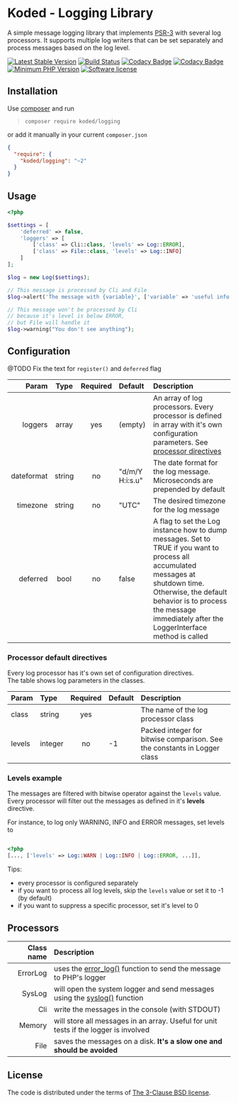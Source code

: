 Koded - Logging Library
=======================

A simple message logging library that implements [PSR-3][psr-3]
with several log processors. It supports multiple log writers that
can be set separately and process messages based on the log level.

[![Latest Stable Version](https://img.shields.io/packagist/v/koded/logging.svg)](https://packagist.org/packages/koded/logging)
[![Build Status](https://travis-ci.org/kodedphp/logging.svg?branch=master)](https://travis-ci.org/kodedphp/logging)
[![Codacy Badge](https://api.codacy.com/project/badge/Coverage/81ffd9cf1725485d8f6fb836617d002d)](https://www.codacy.com/app/kodeart/logging)
[![Codacy Badge](https://api.codacy.com/project/badge/Grade/81ffd9cf1725485d8f6fb836617d002d)](https://www.codacy.com/app/kodeart/logging)
[![Minimum PHP Version](https://img.shields.io/badge/php-%3E%3D%207.1-8892BF.svg)](https://php.net/)
[![Software license](https://img.shields.io/badge/License-BSD%203--Clause-blue.svg)](LICENSE)


Installation
------------

Use [composer][composer] and run 
> `composer require koded/logging`

or add it manually in your current `composer.json`
```json
{
  "require": {
    "koded/logging": "~2"
  }
}
```

Usage
-----

```php
<?php

$settings = [
    'deferred' => false,
    'loggers' => [
        ['class' => Cli::class, 'levels' => Log::ERROR],
        ['class' => File::class, 'levels' => Log::INFO]
    ]
];

$log = new Log($settings);

// This message is processed by Cli and File
$log->alert('The message with {variable}', ['variable' => 'useful info']);

// This message won't be processed by Cli 
// because it's level is below ERROR,
// but File will handle it
$log->warning("You don't see anything");
```

Configuration
-------------

@TODO Fix the text for `register()` and `deferred` flag

| Param      | Type   | Required | Default         | Description |
|-----------:|:------:|:--------:|:----------------|:------------|
| loggers    | array  | yes      | (empty)         | An array of log processors. Every processor is defined in array with it's own configuration parameters. See [processor directives](processor-default-directives) |
| dateformat | string | no       | "d/m/Y H:i:s.u" | The date format for the log message. Microseconds are prepended by default |
| timezone   | string | no       | "UTC"           | The desired timezone for the log message |
| deferred   | bool   | no       | false           | A flag to set the Log instance how to dump messages. Set to TRUE if you want to process all accumulated messages at shutdown time. Otherwise, the default behavior is to process the message immediately after the LoggerInterface method is called |


### Processor default directives

Every log processor has it's own set of configuration directives.  
The table shows log parameters in the classes.

| Param      | Type    | Required | Default       | Description |
|:-----------|:--------|:--------:|:--------------|:------------|
| class      | string  | yes      |               | The name of the log processor class |
| levels     | integer | no       | -1            | Packed integer for bitwise comparison. See the constants in Logger class |


### Levels example

The messages are filtered with bitwise operator against the `levels` value.
Every processor will filter out the messages as defined in it's **levels** directive.

For instance, to log only WARNING, INFO and ERROR messages, set levels to

```php

<?php
[..., ['levels' => Log::WARN | Log::INFO | Log::ERROR, ...]],
```

Tips:
- every processor is configured separately
- if you want to process all log levels, skip the `levels` value or set it to -1 (by default)
- if you want to suppress a specific processor, set it's level to 0


Processors
----------

| Class name | Description                                                                          |
|-----------:|:-------------------------------------------------------------------------------------|
| ErrorLog   | uses the [error_log()][error-log] function to send the message to PHP's logger       |
| SysLog     | will open the system logger and send messages using the [syslog()][syslog] function  |
| Cli        | write the messages in the console (with STDOUT)                                      |
| Memory     | will store all messages in an array. Useful for unit tests if the logger is involved |
| File       | saves the messages on a disk. **It's a slow one and should be avoided**              |


License
-------

The code is distributed under the terms of [The 3-Clause BSD license](LICENSE).

[psr-3]: http://www.php-fig.org/psr/psr-3/
[composer]: https://getcomposer.org/download/
[error-log]: http://php.net/error_log
[syslog]: http://php.net/syslog
